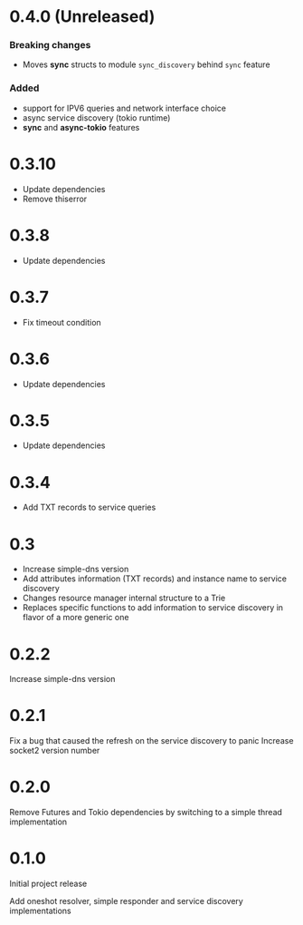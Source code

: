# 0.4.0 (Unreleased)
### Breaking changes
- Moves **sync** structs to module `sync_discovery` behind `sync` feature

### Added
- support for IPV6 queries and network interface choice
- async service discovery (tokio runtime)
- **sync** and **async-tokio** features

# 0.3.10
- Update dependencies 
- Remove thiserror

# 0.3.8
- Update dependencies

# 0.3.7
- Fix timeout condition

# 0.3.6
- Update dependencies

# 0.3.5
- Update dependencies

# 0.3.4
- Add TXT records to service queries

# 0.3

- Increase simple-dns version
- Add attributes information (TXT records) and instance name to service discovery
- Changes resource manager internal structure to a Trie
- Replaces specific functions to add information to service discovery in flavor of a more generic one


# 0.2.2

Increase simple-dns version

# 0.2.1

Fix a bug that caused the refresh on the service discovery to panic
Increase socket2 version number

# 0.2.0

Remove Futures and Tokio dependencies by switching to a simple thread implementation

# 0.1.0

Initial project release

Add oneshot resolver, simple responder and service discovery implementations
